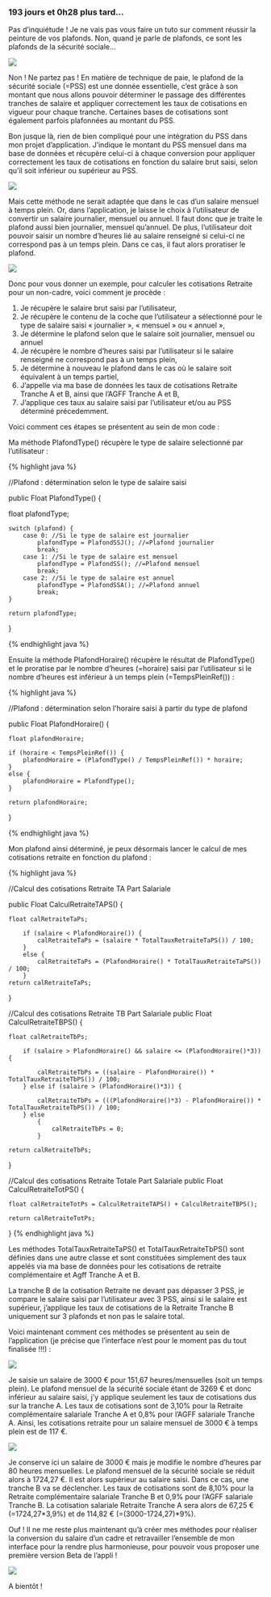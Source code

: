 ### 193 jours et 0h28 plus tard...

Pas d’inquiétude ! Je ne vais pas vous faire un tuto sur comment réussir la peinture de vos plafonds. Non, quand je parle de plafonds, ce sont les plafonds de la sécurité sociale...

<img src = "https://media.giphy.com/media/sA8HUiA09PWtq/giphy.gif"/>

Non ! Ne partez pas ! En matière de technique de paie, le plafond de la sécurité sociale (=PSS) est une donnée essentielle, c’est grâce à son montant que nous allons pouvoir déterminer le passage des différentes tranches de salaire et appliquer correctement les taux de cotisations en vigueur pour chaque tranche. Certaines bases de cotisations sont également parfois plafonnées au montant du PSS.

Bon jusque là, rien de bien compliqué pour une intégration du PSS dans mon projet d’application. J’indique le montant du PSS mensuel dans ma base de données et récupère celui-ci à chaque conversion pour appliquer correctement les taux de cotisations en fonction du salaire brut saisi, selon qu’il soit inférieur ou supérieur au PSS.

<img src = "https://media.giphy.com/media/zcCGBRQshGdt6/giphy.gif"/>

Mais cette méthode ne serait adaptée que dans le cas d’un salaire mensuel à temps plein. Or, dans l’application, je laisse le choix à l’utilisateur de convertir un salaire journalier, mensuel ou annuel. Il faut donc que je traite le plafond aussi bien journalier, mensuel qu’annuel. De plus, l’utilisateur doit pouvoir saisir un nombre d’heures lié au salaire renseigné si celui-ci ne correspond pas à un temps plein. Dans ce cas, il faut alors proratiser le plafond.


<img src = "https://media.giphy.com/media/11VFoOchZjsvn2/giphy.gif"/>

Donc pour vous donner un exemple, pour calculer les cotisations Retraite pour un non-cadre, voici comment je procède :

1. Je récupère le salaire brut saisi par l’utilisateur,
2. Je récupère le contenu de la coche que l’utilisateur a sélectionné pour le type de salaire saisi « journalier », « mensuel » ou « annuel »,
3. Je détermine le plafond selon que le salaire soit journalier, mensuel ou annuel
4. Je récupère le nombre d’heures saisi par l’utilisateur si le salaire renseigné ne correspond pas à un temps plein,
5. Je détermine à nouveau le plafond dans le cas où le salaire soit équivalent à un temps partiel,
6. J’appelle via ma base de données les taux de cotisations Retraite Tranche A et B, ainsi que l’AGFF Tranche A et B,
7. J’applique ces taux au salaire saisi par l’utilisateur et/ou au PSS déterminé précedemment.

Voici comment ces étapes se présentent au sein de mon code :

Ma méthode PlafondType() récupère le type de salaire selectionné par l’utilisateur :

{% highlight java %}

//Plafond : détermination selon le type de salaire saisi


public Float PlafondType() {

float plafondType;

    switch (plafond) {
        case 0: //Si le type de salaire est journalier
            plafondType = PlafondSSJ(); //=Plafond journalier
            break;
        case 1: //Si le type de salaire est mensuel
            plafondType = PlafondSS(); //=Plafond mensuel
            break;
        case 2: //Si le type de salaire est annuel
            plafondType = PlafondSSA(); //=Plafond annuel
            break;
    }

    return plafondType;
}

{% endhighlight java %}

Ensuite la méthode PlafondHoraire() récupère le résultat de PlafondType() et le proratise par le nombre d’heures (=horaire) saisi par l’utilisateur si le nombre d’heures est inférieur à un temps plein (=TempsPleinRef()) :

{% highlight java %}

//Plafond : détermination selon l'horaire saisi à partir du type de plafond

public Float PlafondHoraire() {

    float plafondHoraire;

    if (horaire < TempsPleinRef()) {
        plafondHoraire = (PlafondType() / TempsPleinRef()) * horaire;
    }
    else {
        plafondHoraire = PlafondType();
    }

    return plafondHoraire;
}

{% endhighlight java %}

Mon plafond ainsi déterminé, je peux désormais lancer le calcul de mes cotisations retraite en fonction du plafond :

{% highlight java %}

//Calcul des cotisations Retraite TA Part Salariale

public Float CalculRetraiteTAPS() {

    float calRetraiteTaPs;

        if (salaire < PlafondHoraire()) {
            calRetraiteTaPs = (salaire * TotalTauxRetraiteTaPS()) / 100;
        }
        else {
            calRetraiteTaPs = (PlafondHoraire() * TotalTauxRetraiteTaPS()) / 100;
        }
    return calRetraiteTaPs;

}

//Calcul des cotisations Retraite TB Part Salariale
public Float CalculRetraiteTBPS() {

    float calRetraiteTbPs;

        if (salaire > PlafondHoraire() && salaire <= (PlafondHoraire()*3)) {

            calRetraiteTbPs = ((salaire - PlafondHoraire()) * TotalTauxRetraiteTbPS()) / 100;
        } else if (salaire > (PlafondHoraire()*3)) {

            calRetraiteTbPs = (((PlafondHoraire()*3) - PlafondHoraire()) * TotalTauxRetraiteTbPS()) / 100;
        } else
            {
                calRetraiteTbPs = 0;
            }
            
    return calRetraiteTbPs;

}

//Calcul des cotisations Retraite Totale Part Salariale
public Float CalculRetraiteTotPS() {

    float calRetraiteTotPs = CalculRetraiteTAPS() + CalculRetraiteTBPS();

    return calRetraiteTotPs;

}
{% endhighlight java %}

Les méthodes TotalTauxRetraiteTaPS() et TotalTauxRetraiteTbPS() sont définies dans une autre classe et sont constituées simplement des taux appelés via ma base de données pour les cotisations de retraite complémentaire et Agff Tranche A et B.

La tranche B de la cotisation Retraite ne devant pas dépasser 3 PSS, je compare le salaire saisi par l’utilisateur avec 3 PSS, ainsi si le salaire est supérieur, j’applique les taux de cotisations de la Retraite Tranche B uniquement sur 3 plafonds et non pas le salaire total.

Voici maintenant comment ces méthodes se présentent au sein de l’application (je précise que l’interface n’est pour le moment pas du tout finalisée !!!) :

<img src = "https://marlenech.github.io/img/gif_plafond_1.gif"/>

Je saisie un salaire de 3000 € pour 151,67 heures/mensuelles (soit un temps plein). Le plafond mensuel de la sécurité sociale étant de 3269 € et donc inférieur au salaire saisi, j’y applique seulement les taux de cotisations dus sur la tranche A. Les taux de cotisations sont de 3,10% pour la Retraite complémentaire salariale Tranche A et 0,8% pour l’AGFF salariale Tranche A. Ainsi, les cotisations retraite pour un salaire mensuel de 3000 € à temps plein est de 117 €.

<img src = "https://marlenech.github.io/img/gif_plafond_2.gif"/>

Je conserve ici un salaire de 3000 € mais je modifie le nombre d’heures par 80 heures mensuelles. Le plafond mensuel de la sécurité sociale se réduit alors à 1724,27 €. Il est alors supérieur au salaire saisi. Dans ce cas, une tranche B va se déclencher. Les taux de cotisations sont de 8,10% pour la Retraite complémentaire salariale Tranche B et 0,9% pour l’AGFF salariale Tranche B. La cotisation salariale Retraite Tranche A sera alors de 67,25 € (=1724,27*3,9%) et de 114,82 € (=(3000-1724,27)*9%).

Ouf ! Il ne me reste plus maintenant qu’à créer mes méthodes pour réaliser la conversion du salaire d’un cadre et retravailler l’ensemble de mon interface pour la rendre plus harmonieuse, pour pouvoir vous proposer une première version Beta de l’appli !

<img src = "https://media.giphy.com/media/a9d3bbcM3ImXe/giphy.gif"/>

A bientôt !
